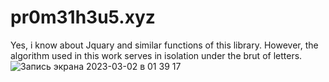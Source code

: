 # pr0m31h3u5.xyz
Yes, i know about Jquary and similar functions of this library. However, the algorithm used in this work serves in isolation under the brut of letters. 
![Запись экрана 2023-03-02 в 01 39 17](https://user-images.githubusercontent.com/91734001/222262323-c577dbb1-ef2e-4e6c-994e-22d69f566e14.gif)
